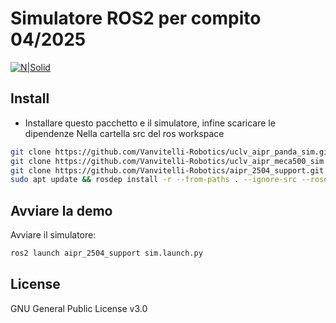 # Simulatore ROS2 per compito 04/2025

[![N|Solid](https://www.unicampania.it/doc/img/logo_vanvitelli.jpg)](https://www.ingegneria.unicampania.it/roboticslab)

## Install

- Installare questo pacchetto e il simulatore, infine scaricare le dipendenze
Nella cartella src del ros workspace
```bash
git clone https://github.com/Vanvitelli-Robotics/uclv_aipr_panda_sim.git #Simulatore PANDA
git clone https://github.com/Vanvitelli-Robotics/uclv_aipr_meca500_sim.git #Simulatore MECA
git clone https://github.com/Vanvitelli-Robotics/aipr_2504_support.git
sudo apt update && rosdep install -r --from-paths . --ignore-src --rosdistro $ROS_DISTRO -y
```

## Avviare la demo

Avviare il simulatore:
```bash
ros2 launch aipr_2504_support sim.launch.py
```

## License

GNU General Public License v3.0
